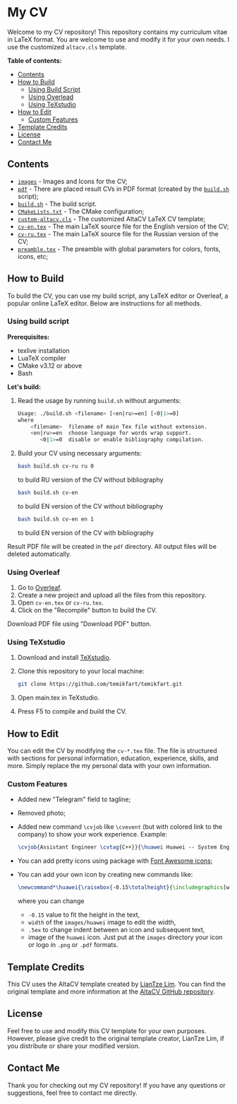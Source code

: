 # My CV

Welcome to my CV repository! This repository contains my curriculum vitae in LaTeX format.
You are welcome to use and modify it for your own needs.
I use the customized `altacv.cls` template.

**Table of contents:**
- [Contents](#contents)
- [How to Build](#how-to-build)
   - [Using Build Script](#using-build-script)
   - [Using Overlead](#using-overleaf)
   - [Using TeXstudio](#using-texstudio)
- [How to Edit](#how-to-edit)
   - [Custom Features](#custom-features)
- [Template Credits](#template-credits)
- [License](#license)
- [Contact Me](#contact-me)

## Contents

- [`images`](/CV/images) - Images and Icons for the CV;
- [`pdf`](/CV/pdf) - There are placed result CVs in PDF format (created by the [`build.sh`](/CV/build.sh) script);
- [`build.sh`](/CV/build.sh) - The build script.
- [`CMakeLists.txt`](/CV/CMakeLists.txt) - The CMake configuration;
- [`custom-altacv.cls`](/CV/custom-altacv.cls) - The customized AltaCV LaTeX CV template;
- [`cv-en.tex`](/CV/cv-en.tex) - The main LaTeX source file for the English version of the CV;
- [`cv-ru.tex`](/CV/cv-ru.tex) - The main LaTeX source file for the Russian version of the CV;
- [`preamble.tex`](/CV/preamble.tex) - The preamble with global parameters for colors, fonts, icons, etc;

## How to Build

To build the CV, you can use my build script, any LaTeX editor or Overleaf, a popular online LaTeX editor.
Below are instructions for all methods.

### Using build script

**Prerequisites:**
- texlive installation
- LuaTeX compiler
- CMake v3.12 or above
- Bash

**Let's build:**

1. Read the usage by running `build.sh` without arguments:

   ```bash
   Usage: ./build.sh <filename> [<en|ru>=en] [<0|1>=0]
   where
       <filename>  filename of main Tex file without extension.
       <en|ru>=en  choose language for words wrap support.
          <0|1>=0  disable or enable bibliography compilation.
   ```

2. Build your CV using necessary arguments:
   
   ```bash
   bash build.sh cv-ru ru 0
   ```
   
   to build RU version of the CV without bibliography
   
   ```bash
   bash build.sh cv-en
   ```
   
   to build EN version of the CV without bibliography
   
   ```bash
   bash build.sh cv-en en 1
   ```
   
   to build EN version of the CV with bibliography

Result PDF file will be created in the `pdf` directory. All output files will be deleted automatically.

### Using Overleaf

1. Go to [Overleaf](https://www.overleaf.com/).
2. Create a new project and upload all the files from this repository.
3. Open `cv-en.tex` or `cv-ru.tex`.
4. Click on the "Recompile" button to build the CV.

Download PDF file using "Download PDF" button.

### Using TeXstudio

1. Download and install [TeXstudio](https://www.texstudio.org/).
2. Clone this repository to your local machine:
   
   ```bash
   git clone https://github.com/temikfart/temikfart.git
   ```

3. Open main.tex in TeXstudio.
4. Press F5 to compile and build the CV.

## How to Edit

You can edit the CV by modifying the `cv-*.tex` file.
The file is structured with sections for personal information, education, experience, skills, and more.
Simply replace the my personal data with your own information.

### Custom Features

- Added new "Telegram" field to tagline;
- Removed photo;
- Added new command `\cvjob` like `\cvevent` (but with colored link to the company) to show your work experience. Example:

  ```tex
  \cvjob{Assistant Engineer \cvtag{C++}}{\huawei Huawei -- System Engineering Lab}{Summer Internship 2022}{Huawei RRI}{https://career.huawei.ru/rri/en/}
  ```

- You can add pretty icons using package with [Font Awesome icons](https://fontawesome.com/);
- You can add your own icon by creating new commands like:

  ```tex
  \newcommand*\huawei{\raisebox{-0.15\totalheight}{\includegraphics[width=15pt]{images/huawei}}\hspace{.5ex}}
  ```
  where you can change
    - `-0.15` value to fit the height in the text,
    - `width` of the `images/huawei` image to edit the width,
    - `.5ex` to change indent between an icon and subsequent text,
    - image of the `huawei` icon. Just put at the `images` directory your icon or logo in `.png` or `.pdf` formats.

## Template Credits

This CV uses the AltaCV template created by [LianTze Lim](https://github.com/liantze).
You can find the original template and more information at the [AltaCV GitHub repository](https://github.com/liantze/AltaCV).

## License

Feel free to use and modify this CV template for your own purposes.
However, please give credit to the original template creator, LianTze Lim, if you distribute or share your modified version.

## Contact Me

Thank you for checking out my CV repository! If you have any questions or suggestions, feel free to contact me directly.
